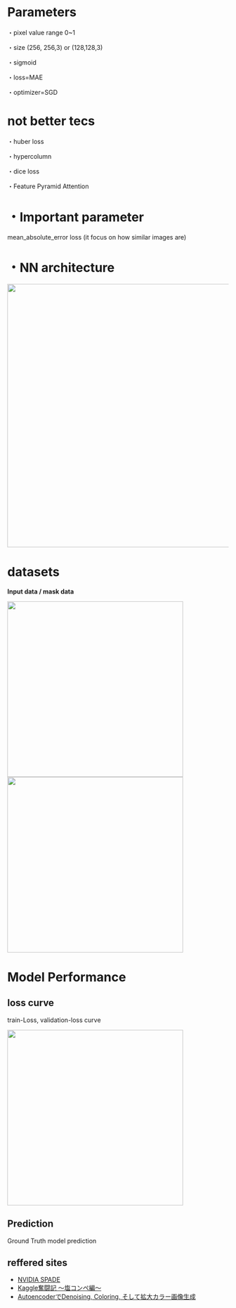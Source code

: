 # Parameters

・pixel value range 0~1

・size (256, 256,3) or (128,128,3)

・sigmoid

・loss=MAE

・optimizer=SGD




# not better tecs

・huber loss

・hypercolumn

・dice loss

・Feature Pyramid Attention



# ・Important  parameter
mean_absolute_error loss (it focus on how similar images are)




# ・NN architecture

<img src="https://user-images.githubusercontent.com/48679574/93949013-d6373080-fd7a-11ea-983b-8c760660ad46.png" width="600px">



# datasets
<b>Input data / mask data</b>

<img src="https://user-images.githubusercontent.com/48679574/93950459-835f7800-fd7e-11ea-8637-8c4da1d704df.png" width="400px"><img src="https://user-images.githubusercontent.com/48679574/93950315-282d8580-fd7e-11ea-90f9-a903d8ecedb8.png" width="400px">





# Model Performance

## loss curve
train-Loss, validation-loss curve

<img src="https://user-images.githubusercontent.com/48679574/93953140-9295f400-fd85-11ea-8fc0-c5b5c55698c4.png" width="400px">


## Prediction

Ground Truth   model prediction


## reffered sites

- [NVIDIA SPADE](https://qiita.com/Phoeboooo/items/ad6c0461ab052aae8e89)
- [Kaggle奮闘記 〜塩コンペ編〜](http://phalanks.hatenablog.jp/entry/2018/12/23/195354)
- [AutoencoderでDenoising, Coloring, そして拡大カラー画像生成](https://qiita.com/MuAuan/items/e5f3e67ee24a776380aa)
